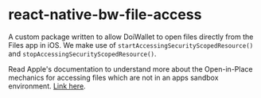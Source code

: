 # react-native-bw-file-access

A custom package written to allow DoiWallet to open files directly from the Files app in iOS. We make use of `startAccessingSecurityScopedResource()` and `stopAccessingSecurityScopedResource()`.

Read Apple's documentation to understand more about the Open-in-Place mechanics for accessing files which are not in an apps sandbox environment.
[Link here](https://developer.apple.com/documentation/uikit/documents_data_and_pasteboard/synchronizing_documents_in_the_icloud_environment#3743499).
